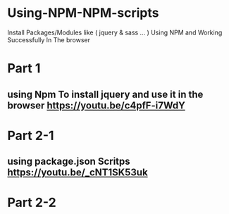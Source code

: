# Using-NPM-NPM-scripts
Install Packages/Modules like ( jquery &amp; sass ... ) Using NPM and Working Successfully In The browser


# Part 1
## using Npm To install jquery and use it in the browser https://youtu.be/c4pfF-i7WdY

# Part 2-1
## using package.json Scritps https://youtu.be/_cNT1SK53uk

# Part 2-2
## 
